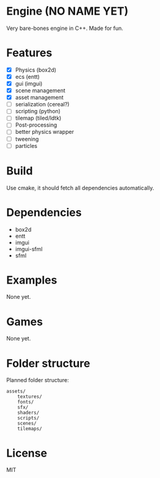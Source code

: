 # Engine (NO NAME YET)
Very bare-bones engine in C++. Made for fun.

# Features
- [x] Physics (box2d)
- [x] ecs (entt)
- [x] gui (imgui)
- [x] scene management
- [x] asset management
- [ ] serialization (cereal?)
- [ ] scripting (python)
- [ ] tilemap (tiled/ldtk)
- [ ] Post-processing
- [ ] better physics wrapper
- [ ] tweening
- [ ] particles

# Build
Use cmake, it should fetch all dependencies automatically.

# Dependencies
- box2d
- entt
- imgui
- imgui-sfml
- sfml

# Examples
None yet.

# Games
None yet.

# Folder structure
Planned folder structure:
```
assets/ 
    textures/
    fonts/
    sfx/
    shaders/
    scripts/
    scenes/
    tilemaps/
```

# License
MIT